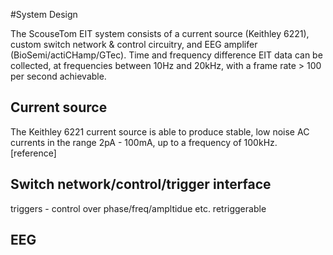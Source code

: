 #System Design


The ScouseTom EIT system consists of a current source (Keithley 6221), custom switch network & control circuitry, and EEG amplifer (BioSemi/actiCHamp/GTec). Time and frequency difference EIT data can be collected, at frequencies between 10Hz and 20kHz, with a frame rate > 100 per second achievable.

## Current source

The Keithley 6221 current source is able to produce stable, low noise AC currents in the range 2pA - 100mA, up to a frequency of 100kHz. [reference]

## Switch network/control/trigger interface

triggers - control over phase/freq/ampltidue etc. retriggerable 

## EEG


## 